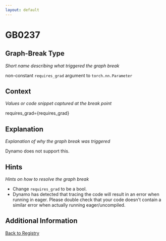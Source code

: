 ```yaml
---
layout: default
---
```

# GB0237

## Graph-Break Type
*Short name describing what triggered the graph break*

non-constant `requires_grad` argument to `torch.nn.Parameter`

## Context
*Values or code snippet captured at the break point*

requires_grad={requires_grad}

## Explanation
*Explanation of why the graph break was triggered*

Dynamo does not support this.

## Hints
*Hints on how to resolve the graph break*

- Change `requires_grad` to be a bool.
- Dynamo has detected that tracing the code will result in an error when running in eager. Please double check that your code doesn't contain a similar error when actually running eager/uncompiled.


## Additional Information

<!-- ADDITIONAL INFORMATION START - Add custom information below this line -->

<!-- ADDITIONAL INFORMATION END -->

[Back to Registry](../index.html)
